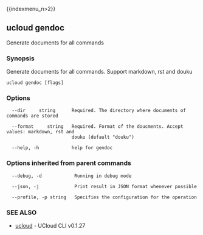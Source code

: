 {{indexmenu_n>2}}

## ucloud gendoc

Generate documents for all commands

### Synopsis

Generate documents for all commands. Support markdown, rst and douku

```
ucloud gendoc [flags]
```

### Options

```
  --dir     string      Required. The directory where documents of commands are stored 

  --format     string   Required. Format of the doucments. Accept values: markdown, rst and
                        douku (default "douku") 

  --help, -h            help for gendoc 

```

### Options inherited from parent commands

```
  --debug, -d            Running in debug mode 

  --json, -j             Print result in JSON format whenever possible 

  --profile, -p string   Specifies the configuration for the operation 

```

### SEE ALSO

* [ucloud](developer/cli/cmd/ucloud)	 - UCloud CLI v0.1.27

